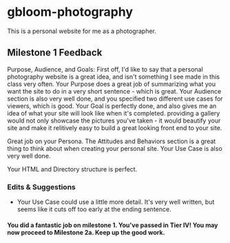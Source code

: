 # gbloom-photography
This is a personal website for me as a photographer.

## Milestone 1 Feedback
Purpose, Audience, and Goals: First off, I'd like to say that a personal photography website is a great idea, and isn't something I see made in this class very often. Your Purpose does a great job of summarizing what you want the site to do in a very short sentence - which is great. Your Audience section is also very well done, and you specified two different use cases for viewers, which is good. Your Goal is perfectly done, and also gives me an idea of what your site will look like when it's completed. providing a gallery would not only showcase the pictures you've taken - it would beautify your site and make it relitively easy to build a great looking front end to your site.

Great job on your Persona. The Attitudes and Behaviors section is a great thing to think about when creating your personal site. Your Use Case is also very well done. 

Your HTML and Directory structure is perfect.



### Edits &amp; Suggestions
- Your Use Case could use a little more detail. It's very well written, but seems like it cuts off too early at the ending sentence. 


#### You did a fantastic job on milestone 1. You've passed in Tier IV! You may now proceed to Milestone 2a. Keep up the good work.
